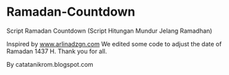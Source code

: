 # Ramadan-Countdown
Script Ramadan Countdown (Script Hitungan Mundur Jelang Ramadhan)

Inspired by www.arlinadzgn.com
We edited some code to adjust the date of Ramadan 1437 H. Thank you for all.

By catatanikrom.blogspot.com
